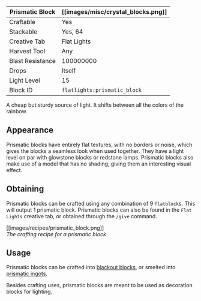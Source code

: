 | Prismatic Block  | [[images/misc/crystal_blocks.png]] |
|------------------|------------------------------------|
| Craftable        | Yes                                |
| Stackable        | Yes, 64                            |
| Creative Tab     | Flat Lights                        |
| Harvest Tool     | Any                                |
| Blast Resistance | 100000000                          |
| Drops            | Itself                             |
| Light Level      | 15                                 |
| Block ID         | `flatlights:prismatic_block`       |

A cheap but sturdy source of light. It shifts between all the colors of the rainbow.

## Appearance
Prismatic blocks have entirely flat textures, with no borders or noise, which gives the blocks a seamless look when used together. They have a light level on par with glowstone blocks or redstone lamps. Prismatic blocks also make use of a model that has no shading, giving them an interesting visual effect.

## Obtaining
Prismatic blocks can be crafted using any combination of 9 `flatblock`s. This will output 1 prismatic block. Prismatic blocks can also be found in the `Flat Lights` creative tab, or obtained through the `/give` command.

[[images/recipes/prismatic_block.png]]  
*The crafting recipe for a prismatic block*

## Usage
Prismatic blocks can be crafted into [blackout blocks](Blackout-Blocks), or smelted into [prismatic ingots](Prismatic-Ingot).

Besides crafting uses, prismatic blocks are meant to be used as decoration blocks for lighting.